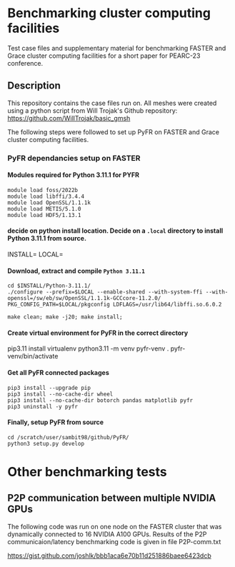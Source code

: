 # Benchmarking cluster computing facilities
Test case files and supplementary material for benchmarking FASTER and Grace cluster computing facilities for a short paper for PEARC-23 conference.

## Description

This repository contains the case files run on. All meshes were created using a python script from Will Trojak's Github repository:
  https://github.com/WillTrojak/basic_gmsh

The following steps were followed to set up PyFR on FASTER and Grace cluster computing facilities. 

### PyFR dependancies setup on FASTER

#### Modules required for Python 3.11.1 for PYFR
    module load foss/2022b
    module load libffi/3.4.4
    module load OpenSSL/1.1.1k
    module load METIS/5.1.0
    module load HDF5/1.13.1

#### decide on python install location. Decide on a `.local` directory to install Python 3.11.1 from source. 

INSTALL=
LOCAL=

#### Download, extract and compile `Python 3.11.1`

    cd $INSTALL/Python-3.11.1/
    ./configure --prefix=$LOCAL --enable-shared --with-system-ffi --with-openssl=/sw/eb/sw/OpenSSL/1.1.1k-GCCcore-11.2.0/ PKG_CONFIG_PATH=$LOCAL/pkgconfig LDFLAGS=/usr/lib64/libffi.so.6.0.2

    make clean; make -j20; make install;

#### Create virtual environment for PyFR in the correct directory

  pip3.11 install virtualenv
  python3.11 -m venv pyfr-venv
  . pyfr-venv/bin/activate

#### Get all PyFR connected packages

    pip3 install --upgrade pip
    pip3 install --no-cache-dir wheel
    pip3 install --no-cache-dir botorch pandas matplotlib pyfr
    pip3 uninstall -y pyfr

#### Finally, setup PyFR from source

    cd /scratch/user/sambit98/github/PyFR/
    python3 setup.py develop


# Other benchmarking tests
## P2P communication between multiple NVIDIA GPUs

The following code was run on one node on the FASTER cluster that was dynamically connected to 16 NVIDIA A100 GPUs. Results of the P2P communicaion/latency benchmarking code is given in file P2P-comm.txt

  https://gist.github.com/joshlk/bbb1aca6e70b11d251886baee6423dcb
